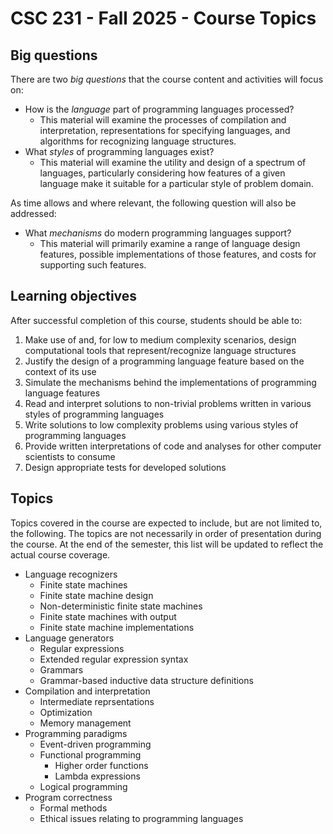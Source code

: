 # CSC 231 - Fall 2025 - Course Topics

## Big questions 

There are two *big questions* that the course content and activities will focus on:

* How is the *language* part of programming languages processed?
	* This material will examine the processes of compilation and interpretation, representations for specifying languages, and algorithms for recognizing language structures.
* What *styles* of programming languages exist?
	* This material will examine the utility and design of a spectrum of languages, particularly considering how features of a given language make it suitable for a particular style of problem domain.

As time allows and where relevant, the following question will also be addressed: 

* What *mechanisms* do modern programming languages support?
	* This material will primarily examine a range of language design features, possible implementations of those features, and costs for supporting such features.

## Learning objectives

After successful completion of this course, students should be able to:

1. Make use of and, for low to medium complexity scenarios, design computational tools that represent/recognize language structures
2. Justify the design of a programming language feature based on the context of its use
3. Simulate the mechanisms behind the implementations of programming language features
4. Read and interpret solutions to non-trivial problems written in various styles of programming languages
5. Write solutions to low complexity problems using various styles of programming languages
6. Provide written interpretations of code and analyses for other computer scientists to consume
7. Design appropriate tests for developed solutions

## Topics
Topics covered in the course are expected to include, but are not limited to, the following. The topics are not necessarily in order of presentation during the course.
At the end of the semester, this list will be updated to reflect the actual course coverage.

* Language recognizers
  * Finite state machines
  * Finite state machine design
  * Non-deterministic finite state machines
  * Finite state machines with output
  * Finite state machine implementations
* Language generators
  * Regular expressions
  * Extended regular expression syntax
  * Grammars
  * Grammar-based inductive data structure definitions
* Compilation and interpretation
  * Intermediate reprsentations
  * Optimization
  * Memory management
* Programming paradigms
  * Event-driven programming
  * Functional programming
    * Higher order functions
    * Lambda expressions
  * Logical programming
* Program correctness
  * Formal methods
  * Ethical issues relating to programming languages
